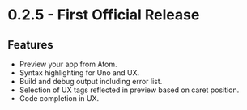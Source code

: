 # 0.2.5 - First Official Release

## Features
- Preview your app from Atom.
- Syntax highlighting for Uno and UX.
- Build and debug output including error list.
- Selection of UX tags reflected in preview based on caret position.
- Code completion in UX.
